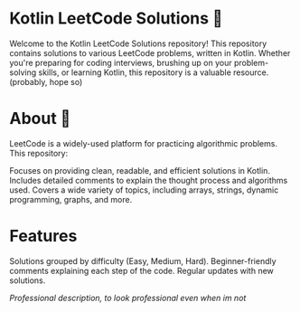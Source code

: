 # **Kotlin LeetCode Solutions** 🚀
Welcome to the Kotlin LeetCode Solutions repository! 
This repository contains solutions to various LeetCode problems, written in Kotlin. 
Whether you're preparing for coding interviews, brushing up on your problem-solving skills, or learning Kotlin, this repository is a valuable resource. (probably, hope so)

# **About** 🧐
LeetCode is a widely-used platform for practicing algorithmic problems. This repository:

Focuses on providing clean, readable, and efficient solutions in Kotlin.
Includes detailed comments to explain the thought process and algorithms used.
Covers a wide variety of topics, including arrays, strings, dynamic programming, graphs, and more.

# **Features**
Solutions grouped by difficulty (Easy, Medium, Hard).
Beginner-friendly comments explaining each step of the code. 
Regular updates with new solutions.



_Professional description, to look professional even when im not_
